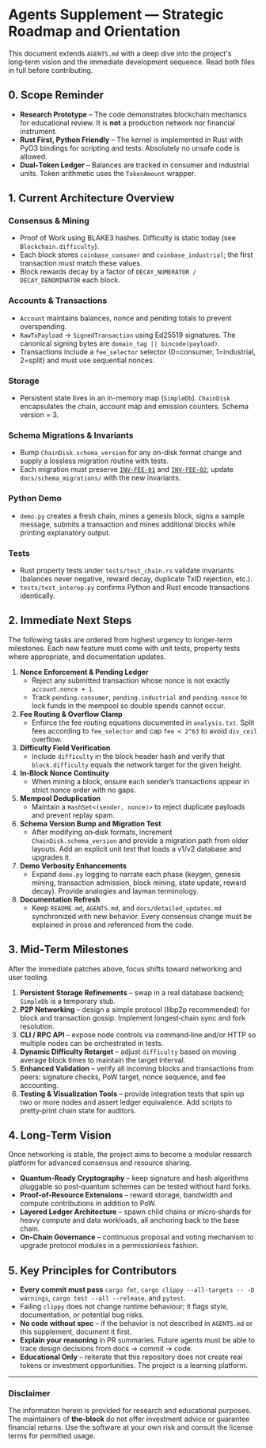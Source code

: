 # Agents Supplement — Strategic Roadmap and Orientation

This document extends `AGENTS.md` with a deep dive into the project's long‑term vision and the immediate development sequence. Read both files in full before contributing.

## 0. Scope Reminder

* **Research Prototype** – The code demonstrates blockchain mechanics for educational review. It is **not** a production network nor financial instrument.
* **Rust First, Python Friendly** – The kernel is implemented in Rust with PyO3 bindings for scripting and tests. Absolutely no unsafe code is allowed.
* **Dual‑Token Ledger** – Balances are tracked in consumer and industrial units. Token arithmetic uses the `TokenAmount` wrapper.

## 1. Current Architecture Overview

### Consensus & Mining
* Proof of Work using BLAKE3 hashes. Difficulty is static today (see `Blockchain.difficulty`).
* Each block stores `coinbase_consumer` and `coinbase_industrial`; the first transaction must match these values.
* Block rewards decay by a factor of `DECAY_NUMERATOR / DECAY_DENOMINATOR` each block.

### Accounts & Transactions
* `Account` maintains balances, nonce and pending totals to prevent overspending.
* `RawTxPayload` → `SignedTransaction` using Ed25519 signatures. The canonical signing bytes are `domain_tag || bincode(payload)`.
* Transactions include a `fee_selector` selector (0=consumer, 1=industrial, 2=split) and must use sequential nonces.

### Storage
* Persistent state lives in an in-memory map (`SimpleDb`). `ChainDisk` encapsulates the chain, account map and emission counters. Schema version = 3.

### Schema Migrations & Invariants
* Bump `ChainDisk.schema_version` for any on-disk format change and supply a lossless migration routine with tests.
* Each migration must preserve [`INV-FEE-01`](ECONOMICS.md#inv-fee-01) and [`INV-FEE-02`](ECONOMICS.md#inv-fee-02); update `docs/schema_migrations/` with the new invariants.

### Python Demo
* `demo.py` creates a fresh chain, mines a genesis block, signs a sample message, submits a transaction and mines additional blocks while printing explanatory output.

### Tests
* Rust property tests under `tests/test_chain.rs` validate invariants (balances never negative, reward decay, duplicate TxID rejection, etc.).
* `tests/test_interop.py` confirms Python and Rust encode transactions identically.

## 2. Immediate Next Steps
The following tasks are ordered from highest urgency to longer‑term milestones. Each new feature must come with unit tests, property tests where appropriate, and documentation updates.

1. **Nonce Enforcement & Pending Ledger**
   - Reject any submitted transaction whose nonce is not exactly `account.nonce + 1`.
   - Track `pending.consumer`, `pending.industrial` and `pending.nonce` to lock funds in the mempool so double spends cannot occur.
2. **Fee Routing & Overflow Clamp**
   - Enforce the fee routing equations documented in `analysis.txt`. Split fees according to `fee_selector` and cap `fee < 2^63` to avoid `div_ceil` overflow.
3. **Difficulty Field Verification**
   - Include `difficulty` in the block header hash and verify that `block.difficulty` equals the network target for the given height.
4. **In‑Block Nonce Continuity**
   - When mining a block, ensure each sender’s transactions appear in strict nonce order with no gaps.
5. **Mempool Deduplication**
   - Maintain a `HashSet<(sender, nonce)>` to reject duplicate payloads and prevent replay spam.
6. **Schema Version Bump and Migration Test**
   - After modifying on‑disk formats, increment `ChainDisk.schema_version` and provide a migration path from older layouts. Add an explicit unit test that loads a v1/v2 database and upgrades it.
7. **Demo Verbosity Enhancements**
   - Expand `demo.py` logging to narrate each phase (keygen, genesis mining, transaction admission, block mining, state update, reward decay). Provide analogies and layman terminology.
8. **Documentation Refresh**
   - Keep `README.md`, `AGENTS.md`, and `docs/detailed_updates.md` synchronized with new behavior. Every consensus change must be explained in prose and referenced from the code.

## 3. Mid‑Term Milestones
After the immediate patches above, focus shifts toward networking and user tooling.

1. **Persistent Storage Refinements** – swap in a real database backend; `SimpleDb` is a temporary stub.
2. **P2P Networking** – design a simple protocol (libp2p recommended) for block and transaction gossip. Implement longest‑chain sync and fork resolution.
3. **CLI / RPC API** – expose node controls via command‑line and/or HTTP so multiple nodes can be orchestrated in tests.
4. **Dynamic Difficulty Retarget** – adjust `difficulty` based on moving average block times to maintain the target interval.
5. **Enhanced Validation** – verify all incoming blocks and transactions from peers: signature checks, PoW target, nonce sequence, and fee accounting.
6. **Testing & Visualization Tools** – provide integration tests that spin up two or more nodes and assert ledger equivalence. Add scripts to pretty‑print chain state for auditors.

## 4. Long‑Term Vision
Once networking is stable, the project aims to become a modular research platform for advanced consensus and resource sharing.

* **Quantum‑Ready Cryptography** – keep signature and hash algorithms pluggable so post‑quantum schemes can be tested without hard forks.
* **Proof‑of‑Resource Extensions** – reward storage, bandwidth and compute contributions in addition to PoW.
* **Layered Ledger Architecture** – spawn child chains or micro‑shards for heavy compute and data workloads, all anchoring back to the base chain.
* **On‑Chain Governance** – continuous proposal and voting mechanism to upgrade protocol modules in a permissionless fashion.

## 5. Key Principles for Contributors

* **Every commit must pass** `cargo fmt`, `cargo clippy --all-targets -- -D warnings`,
  `cargo test --all --release`, and `pytest`.
* Failing `clippy` does not change runtime behaviour; it flags style,
  documentation, or potential bug risks.
* **No code without spec** – if the behavior is not described in `AGENTS.md` or this supplement, document it first.
* **Explain your reasoning** in PR summaries. Future agents must be able to trace design decisions from docs → commit → code.
* **Educational Only** – reiterate that this repository does not create real tokens or investment opportunities. The project is a learning platform.

---

### Disclaimer
The information herein is provided for research and educational purposes. The maintainers of **the‑block** do not offer investment advice or guarantee financial returns. Use the software at your own risk and consult the license terms for permitted usage.

